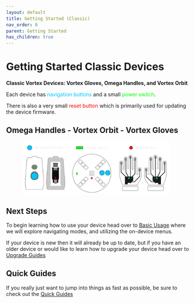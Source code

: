 ```yaml
---
layout: default
title: Getting Started (Classic)
nav_order: 0
parent: Getting Started
has_children: true
---
```

<style>
.classic-icon {
   margin: 0px;
   margin-left: 45px;
   width: 80%;
   height: 80%;
}
</style>

# Getting Started Classic Devices

**Classic Vortex Devices: Vortex Gloves, Omega Handles, and Vortex Orbit** 

Each device has <span style="color: #00c6ff">navigation buttons</span> and a small <span style="color: #00ff00">power switch</span>.

There is also a very small <span style="color: #ff0000">reset button</span> which is primarily used for updating the device firmware.</p>


## Omega Handles - Vortex Orbit - Vortex Gloves
  <img width="220" height="220" class="classic-icon" src="assets/images/device-buttons.png" alt="Device Buttons">

## Next Steps

To begin learning how to use your device head over to [Basic Usage](basic_usage.html) where we will explore navigating modes, and utilizing the on-device menus.

If your device is new then it will already be up to date, but if you have an older device or would like to learn how to upgrade your device head over to [Upgrade Guides](upgrade_guides.html)

## Quick Guides

If you really just want to jump into things as fast as possible, be sure to check out the [Quick Guides](guides.html)
